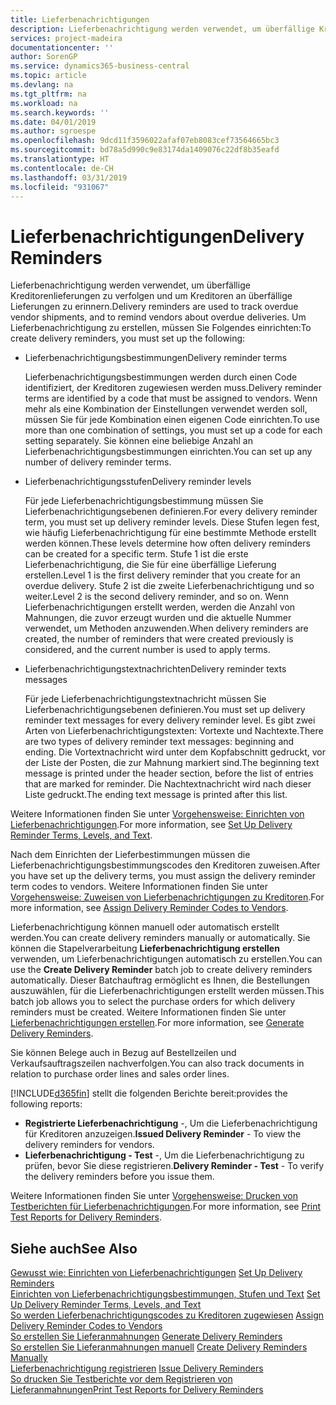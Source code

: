 ```yaml
---
title: Lieferbenachrichtigungen
description: Lieferbenachrichtigung werden verwendet, um überfällige Kreditorenlieferungen zu verfolgen und um Kreditoren an überfällige Lieferungen zu erinnern.
services: project-madeira
documentationcenter: ''
author: SorenGP
ms.service: dynamics365-business-central
ms.topic: article
ms.devlang: na
ms.tgt_pltfrm: na
ms.workload: na
ms.search.keywords: ''
ms.date: 04/01/2019
ms.author: sgroespe
ms.openlocfilehash: 9dcd11f3596022afaf07eb8083cef73564665bc3
ms.sourcegitcommit: bd78a5d990c9e83174da1409076c22df8b35eafd
ms.translationtype: HT
ms.contentlocale: de-CH
ms.lasthandoff: 03/31/2019
ms.locfileid: "931067"
---
```

# <a name="delivery-reminders"></a><span data-ttu-id="2fad4-103">Lieferbenachrichtigungen</span><span class="sxs-lookup"><span data-stu-id="2fad4-103">Delivery Reminders</span></span>
<span data-ttu-id="2fad4-104">Lieferbenachrichtigung werden verwendet, um überfällige Kreditorenlieferungen zu verfolgen und um Kreditoren an überfällige Lieferungen zu erinnern.</span><span class="sxs-lookup"><span data-stu-id="2fad4-104">Delivery reminders are used to track overdue vendor shipments, and to remind vendors about overdue deliveries.</span></span> <span data-ttu-id="2fad4-105">Um Lieferbenachrichtigung zu erstellen, müssen Sie Folgendes einrichten:</span><span class="sxs-lookup"><span data-stu-id="2fad4-105">To create delivery reminders, you must set up the following:</span></span>  

- <span data-ttu-id="2fad4-106">Lieferbenachrichtigungsbestimmungen</span><span class="sxs-lookup"><span data-stu-id="2fad4-106">Delivery reminder terms</span></span>  

    <span data-ttu-id="2fad4-107">Lieferbenachrichtigungsbestimmungen werden durch einen Code identifiziert, der Kreditoren zugewiesen werden muss.</span><span class="sxs-lookup"><span data-stu-id="2fad4-107">Delivery reminder terms are identified by a code that must be assigned to vendors.</span></span> <span data-ttu-id="2fad4-108">Wenn mehr als eine Kombination der Einstellungen verwendet werden soll, müssen Sie für jede Kombination einen eigenen Code einrichten.</span><span class="sxs-lookup"><span data-stu-id="2fad4-108">To use more than one combination of settings, you must set up a code for each setting separately.</span></span> <span data-ttu-id="2fad4-109">Sie können eine beliebige Anzahl an Lieferbenachrichtigungsbestimmungen einrichten.</span><span class="sxs-lookup"><span data-stu-id="2fad4-109">You can set up any number of delivery reminder terms.</span></span>  

- <span data-ttu-id="2fad4-110">Lieferbenachrichtigungsstufen</span><span class="sxs-lookup"><span data-stu-id="2fad4-110">Delivery reminder levels</span></span>  

    <span data-ttu-id="2fad4-111">Für jede Lieferbenachrichtigungsbestimmung müssen Sie Lieferbenachrichtigungsebenen definieren.</span><span class="sxs-lookup"><span data-stu-id="2fad4-111">For every delivery reminder term, you must set up delivery reminder levels.</span></span> <span data-ttu-id="2fad4-112">Diese Stufen legen fest, wie häufig Lieferbenachrichtigung für eine bestimmte Methode erstellt werden können.</span><span class="sxs-lookup"><span data-stu-id="2fad4-112">These levels determine how often delivery reminders can be created for a specific term.</span></span> <span data-ttu-id="2fad4-113">Stufe 1 ist die erste Lieferbenachrichtigung, die Sie für eine überfällige Lieferung erstellen.</span><span class="sxs-lookup"><span data-stu-id="2fad4-113">Level 1 is the first delivery reminder that you create for an overdue delivery.</span></span> <span data-ttu-id="2fad4-114">Stufe 2 ist die zweite Lieferbenachrichtigung und so weiter.</span><span class="sxs-lookup"><span data-stu-id="2fad4-114">Level 2 is the second delivery reminder, and so on.</span></span> <span data-ttu-id="2fad4-115">Wenn Lieferbenachrichtigungen erstellt werden, werden die Anzahl von Mahnungen, die zuvor erzeugt wurden und die aktuelle Nummer verwendet, um Methoden anzuwenden.</span><span class="sxs-lookup"><span data-stu-id="2fad4-115">When delivery reminders are created, the number of reminders that were created previously is considered, and the current number is used to apply terms.</span></span>  

- <span data-ttu-id="2fad4-116">Lieferbenachrichtigungstextnachrichten</span><span class="sxs-lookup"><span data-stu-id="2fad4-116">Delivery reminder texts messages</span></span>  

    <span data-ttu-id="2fad4-117">Für jede Lieferbenachrichtigungstextnachricht müssen Sie Lieferbenachrichtigungsebenen definieren.</span><span class="sxs-lookup"><span data-stu-id="2fad4-117">You must set up delivery reminder text messages for every delivery reminder level.</span></span> <span data-ttu-id="2fad4-118">Es gibt zwei Arten von Lieferbenachrichtigungstexten: Vortexte und Nachtexte.</span><span class="sxs-lookup"><span data-stu-id="2fad4-118">There are two types of delivery reminder text messages: beginning and ending.</span></span> <span data-ttu-id="2fad4-119">Die Vortextnachricht wird unter dem Kopfabschnitt gedruckt, vor der Liste der Posten, die zur Mahnung markiert sind.</span><span class="sxs-lookup"><span data-stu-id="2fad4-119">The beginning text message is printed under the header section, before the list of entries that are marked for reminder.</span></span> <span data-ttu-id="2fad4-120">Die Nachtextnachricht wird nach dieser Liste gedruckt.</span><span class="sxs-lookup"><span data-stu-id="2fad4-120">The ending text message is printed after this list.</span></span>  

<span data-ttu-id="2fad4-121">Weitere Informationen finden Sie unter [Vorgehensweise: Einrichten von Lieferbenachrichtigungen](how-to-set-up-delivery-reminder-terms-levels-and-text.md).</span><span class="sxs-lookup"><span data-stu-id="2fad4-121">For more information, see [Set Up Delivery Reminder Terms, Levels, and Text](how-to-set-up-delivery-reminder-terms-levels-and-text.md).</span></span>  

<span data-ttu-id="2fad4-122">Nach dem Einrichten der Lieferbestimmungen müssen die Lieferbenachrichtigungsbestimmungscodes den Kreditoren zuweisen.</span><span class="sxs-lookup"><span data-stu-id="2fad4-122">After you have set up the delivery terms, you must assign the delivery reminder term codes to vendors.</span></span> <span data-ttu-id="2fad4-123">Weitere Informationen finden Sie unter [Vorgehensweise: Zuweisen von Lieferbenachrichtigungen zu Kreditoren](how-to-assign-delivery-reminder-codes-to-vendors.md).</span><span class="sxs-lookup"><span data-stu-id="2fad4-123">For more information, see [Assign Delivery Reminder Codes to Vendors](how-to-assign-delivery-reminder-codes-to-vendors.md).</span></span>  

<span data-ttu-id="2fad4-124">Lieferbenachrichtigung können manuell oder automatisch erstellt werden.</span><span class="sxs-lookup"><span data-stu-id="2fad4-124">You can create delivery reminders manually or automatically.</span></span> <span data-ttu-id="2fad4-125">Sie können die Stapelverarbeitung **Lieferbenachrichtigung erstellen** verwenden, um Lieferbenachrichtigungen automatisch zu erstellen.</span><span class="sxs-lookup"><span data-stu-id="2fad4-125">You can use the **Create Delivery Reminder** batch job to create delivery reminders automatically.</span></span> <span data-ttu-id="2fad4-126">Dieser Batchauftrag ermöglicht es Ihnen, die Bestellungen auszuwählen, für die Lieferbenachrichtigungen erstellt werden müssen.</span><span class="sxs-lookup"><span data-stu-id="2fad4-126">This batch job allows you to select the purchase orders for which delivery reminders must be created.</span></span> <span data-ttu-id="2fad4-127">Weitere Informationen finden Sie unter [Lieferbenachrichtigungen erstellen](how-to-issue-delivery-reminders.md).</span><span class="sxs-lookup"><span data-stu-id="2fad4-127">For more information, see [Generate Delivery Reminders](how-to-issue-delivery-reminders.md).</span></span>  

<span data-ttu-id="2fad4-128">Sie können Belege auch in Bezug auf Bestellzeilen und Verkaufsauftragszeilen nachverfolgen.</span><span class="sxs-lookup"><span data-stu-id="2fad4-128">You can also track documents in relation to purchase order lines and sales order lines.</span></span>  

[!INCLUDE[d365fin](../../includes/d365fin_md.md)] <span data-ttu-id="2fad4-129">stellt die folgenden Berichte bereit:</span><span class="sxs-lookup"><span data-stu-id="2fad4-129">provides the following reports:</span></span>  

- <span data-ttu-id="2fad4-130">**Registrierte Lieferbenachrichtigung** -, Um die Lieferbenachrichtigung für Kreditoren anzuzeigen.</span><span class="sxs-lookup"><span data-stu-id="2fad4-130">**Issued Delivery Reminder** - To view the delivery reminders for vendors.</span></span>  
- <span data-ttu-id="2fad4-131">**Lieferbenachrichtigung - Test** -, Um die Lieferbenachrichtigung zu prüfen, bevor Sie diese registrieren.</span><span class="sxs-lookup"><span data-stu-id="2fad4-131">**Delivery Reminder - Test** - To verify the delivery reminders before you issue them.</span></span>  

<span data-ttu-id="2fad4-132">Weitere Informationen finden Sie unter [Vorgehensweise: Drucken von Testberichten für  Lieferbenachrichtigungen](how-to-print-test-reports-for-delivery-reminders.md).</span><span class="sxs-lookup"><span data-stu-id="2fad4-132">For more information, see [Print Test Reports for Delivery Reminders](how-to-print-test-reports-for-delivery-reminders.md).</span></span>  

## <a name="see-also"></a><span data-ttu-id="2fad4-133">Siehe auch</span><span class="sxs-lookup"><span data-stu-id="2fad4-133">See Also</span></span>  
 <span data-ttu-id="2fad4-134">[Gewusst wie: Einrichten von Lieferbenachrichtigungen](how-to-set-up-delivery-reminders.md) </span><span class="sxs-lookup"><span data-stu-id="2fad4-134">[Set Up Delivery Reminders](how-to-set-up-delivery-reminders.md) </span></span>  
 <span data-ttu-id="2fad4-135">[Einrichten von Lieferbenachrichtigungsbestimmungen, Stufen und Text](how-to-set-up-delivery-reminder-terms-levels-and-text.md) </span><span class="sxs-lookup"><span data-stu-id="2fad4-135">[Set Up Delivery Reminder Terms, Levels, and Text](how-to-set-up-delivery-reminder-terms-levels-and-text.md) </span></span>  
 <span data-ttu-id="2fad4-136">[So werden Lieferbenachrichtigungscodes zu Kreditoren zugewiesen](how-to-assign-delivery-reminder-codes-to-vendors.md) </span><span class="sxs-lookup"><span data-stu-id="2fad4-136">[Assign Delivery Reminder Codes to Vendors](how-to-assign-delivery-reminder-codes-to-vendors.md) </span></span>  
 <span data-ttu-id="2fad4-137">[So erstellen Sie Lieferanmahnungen](how-to-generate-delivery-reminders.md) </span><span class="sxs-lookup"><span data-stu-id="2fad4-137">[Generate Delivery Reminders](how-to-generate-delivery-reminders.md) </span></span>  
 <span data-ttu-id="2fad4-138">[So erstellen Sie Lieferanmahnungen manuell](how-to-create-delivery-reminders-manually.md) </span><span class="sxs-lookup"><span data-stu-id="2fad4-138">[Create Delivery Reminders Manually](how-to-create-delivery-reminders-manually.md) </span></span>  
 <span data-ttu-id="2fad4-139">[Lieferbenachrichtigung registrieren](how-to-issue-delivery-reminders.md) </span><span class="sxs-lookup"><span data-stu-id="2fad4-139">[Issue Delivery Reminders](how-to-issue-delivery-reminders.md) </span></span>  
 [<span data-ttu-id="2fad4-140">So drucken Sie Testberichte vor dem Registrieren von Lieferanmahnungen</span><span class="sxs-lookup"><span data-stu-id="2fad4-140">Print Test Reports for Delivery Reminders</span></span>](how-to-print-test-reports-for-delivery-reminders.md)
